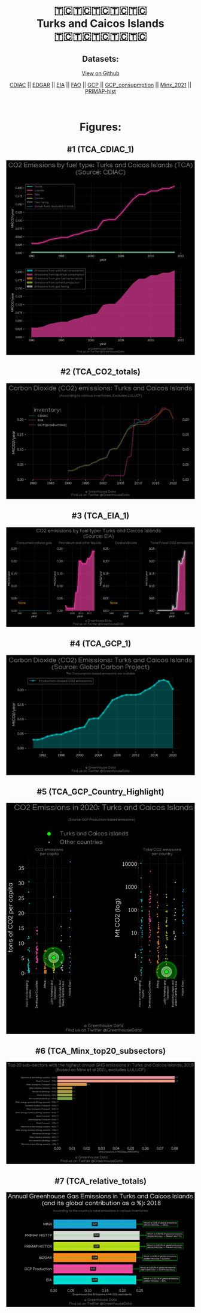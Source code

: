 
<center>
<h1 align="center">
🇹🇨🇹🇨🇹🇨🇹🇨🇹🇨
<br>
Turks and Caicos Islands
<br>
🇹🇨🇹🇨🇹🇨🇹🇨🇹🇨
</h1>
<h2>Datasets:</h2>
<p><a href="https://github.com/dquintani/GreenhouseData/tree/master/country_data/TCA_Turks and Caicos Islands/data">View on Github</a>
<br></p><p><a href="data/TCA_CDIAC.csv">CDIAC</a> || <a href="data/TCA_EDGAR.csv">EDGAR</a> || <a href="data/TCA_EIA.csv">EIA</a> || <a href="data/TCA_FAO.csv">FAO</a> || <a href="data/TCA_GCP.csv">GCP</a> || <a href="data/TCA_GCP_consupmption.csv">GCP_consupmption</a> || <a href="data/TCA_Minx_2021.csv">Minx_2021</a> || <a href="data/TCA_PRIMAP-hist.csv">PRIMAP-hist</a></p><p><br></p>
<h1>Figures:</h1><h2>#1 (TCA_CDIAC_1)</h2>
<p><img alt="" src="figures/TCA_CDIAC_1.png" /></p><h2>#2 (TCA_CO2_totals)</h2>
<p><img alt="" src="figures/TCA_CO2_totals.png" /></p><h2>#3 (TCA_EIA_1)</h2>
<p><img alt="" src="figures/TCA_EIA_1.png" /></p><h2>#4 (TCA_GCP_1)</h2>
<p><img alt="" src="figures/TCA_GCP_1.png" /></p><h2>#5 (TCA_GCP_Country_Highlight)</h2>
<p><img alt="" src="figures/TCA_GCP_Country_Highlight.png" /></p><h2>#6 (TCA_Minx_top20_subsectors)</h2>
<p><img alt="" src="figures/TCA_Minx_top20_subsectors.png" /></p><h2>#7 (TCA_relative_totals)</h2>
<p><img alt="" src="figures/TCA_relative_totals.png" /></p>